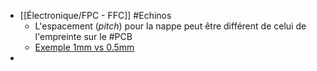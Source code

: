 - [[Électronique/FPC - FFC]] #Echinos
	- L'espacement (*pitch*) pour la nappe peut être différent de celui de l'empreinte sur le #PCB
	- [Exemple 1mm vs 0.5mm](https://fr.aliexpress.com/item/10000000737049.html0)
-